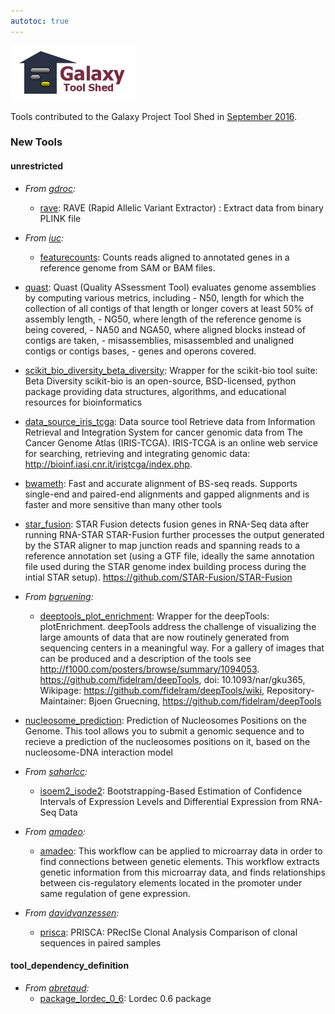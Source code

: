 ```yaml
---
autotoc: true
---
```

<div class='right'></div>

<div class='right'><a href='http://toolshed.g2.bx.psu.edu/'><img src="/src/images/logos/ToolShed.jpg" alt="Galaxy ToolShed" width=200 /></a></div>

Tools contributed to the Galaxy Project Tool Shed in [September 2016](/src/galaxy-updates/2016-10/index.md).

### New Tools

#### unrestricted

* *From [gdroc](https://toolshed.g2.bx.psu.edu/view/gdroc):*
  * [rave](https://toolshed.g2.bx.psu.edu/view/gdroc/rave):  RAVE (Rapid Allelic Variant Extractor) : Extract data from binary PLINK file

* *From [iuc](https://toolshed.g2.bx.psu.edu/view/iuc):*
  * [featurecounts](https://toolshed.g2.bx.psu.edu/view/iuc/featurecounts): Counts reads aligned to annotated genes in a reference genome from SAM or BAM files.

* [quast](https://toolshed.g2.bx.psu.edu/view/iuc/quast): Quast (Quality ASsessment Tool) evaluates genome assemblies by computing various metrics, including - N50, length for which the collection of all contigs of that length or longer covers at least 50% of assembly length, - NG50, where length of the reference genome is being covered, - NA50 and NGA50, where aligned blocks instead of contigs are taken, - misassemblies, misassembled and unaligned contigs or contigs bases, - genes and operons covered.
* [scikit_bio_diversity_beta_diversity](https://toolshed.g2.bx.psu.edu/view/iuc/scikit_bio_diversity_beta_diversity): Wrapper for the scikit-bio tool suite: Beta Diversity scikit-bio is an open-source, BSD-licensed, python package providing data structures, algorithms, and educational resources for bioinformatics

* [data_source_iris_tcga](https://toolshed.g2.bx.psu.edu/view/iuc/data_source_iris_tcga): Data source tool Retrieve data from Information Retrieval and Integration System for cancer genomic data from The Cancer Genome Atlas (IRIS-TCGA). IRIS-TCGA is an online web service for searching, retrieving and integrating genomic data: http://bioinf.iasi.cnr.it/iristcga/index.php.

* [bwameth](https://toolshed.g2.bx.psu.edu/view/iuc/bwameth): Fast and accurate alignment of BS-seq reads. Supports single-end and paired-end alignments and gapped alignments and is faster and more sensitive than many other tools

* [star_fusion](https://toolshed.g2.bx.psu.edu/view/iuc/star_fusion): STAR Fusion detects fusion genes in RNA-Seq data after running RNA-STAR STAR-Fusion further processes the output generated by the STAR aligner to map junction reads and spanning reads to a reference annotation set (using a GTF file, ideally the same annotation file used during the STAR genome index building process during the intial STAR setup). https://github.com/STAR-Fusion/STAR-Fusion

* *From [bgruening](https://toolshed.g2.bx.psu.edu/view/bgruening):*
  * [deeptools_plot_enrichment](https://toolshed.g2.bx.psu.edu/view/bgruening/deeptools_plot_enrichment): Wrapper for the deepTools: plotEnrichment. deepTools address the challenge of visualizing the large amounts of data that are now routinely generated from sequencing centers in a meaningful way. For a gallery of images that can be produced and a description of the tools see http://f1000.com/posters/browse/summary/1094053. https://github.com/fidelram/deepTools, doi: 10.1093/nar/gku365, Wikipage: https://github.com/fidelram/deepTools/wiki, Repository-Maintainer: Bjoen Gruecning, https://github.com/fidelram/deepTools

* [nucleosome_prediction](https://toolshed.g2.bx.psu.edu/view/bgruening/nucleosome_prediction): Prediction of Nucleosomes Positions on the Genome. This tool allows you to submit a genomic sequence and to recieve a prediction of the nucleosomes positions on it, based on the nucleosome-DNA interaction model

* *From [saharlcc](https://toolshed.g2.bx.psu.edu/view/saharlcc):*
  * [isoem2_isode2](https://toolshed.g2.bx.psu.edu/view/saharlcc/isoem2_isode2):  Bootstrapping-Based Estimation of Confidence Intervals of Expression Levels and Differential Expression from RNA-Seq Data

* *From [amadeo](https://toolshed.g2.bx.psu.edu/view/amadeo):*
  * [amadeo](https://toolshed.g2.bx.psu.edu/view/amadeo/amadeo):  This workflow can be applied to microarray data in order to find connections between genetic elements. This workflow extracts genetic information from this microarray data, and finds relationships between cis-regulatory elements located in the promoter under same regulation of gene expression.

* *From [davidvanzessen](https://toolshed.g2.bx.psu.edu/view/davidvanzessen):*
  * [prisca](https://toolshed.g2.bx.psu.edu/view/davidvanzessen/prisca):  PRISCA: PRecISe Clonal Analysis Comparison of clonal sequences in paired samples

#### tool_dependency_definition

* *From [abretaud](https://toolshed.g2.bx.psu.edu/view/abretaud):*
  * [package_lordec_0_6](https://toolshed.g2.bx.psu.edu/view/abretaud/package_lordec_0_6):  Lordec 0.6 package

